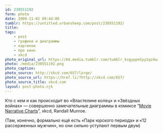 ```yaml
---
id: 230551192
form: photo
date: 2009-11-02 09:44:00
tumblr: https://untitled.urbansheep.com/post/230551192/
title:
tags:
    - post
    - графики и диаграммы
    - картинки
    - про кино
    - xkcd
photo_original_url: https://64.media.tumblr.com/tumblr_ksgyppeSyy1qz4wzio1_1280.png
photo: /media/230551192.png
photo_caption: 
photo_source: http://xkcd.com/657/large/
photo_source_url: https://href.li/?http://xkcd.com/657/
photo_source_title: xkcd.com
layout: post-photo.njk
---
```


<p>Кто с кем и как происходит во «Властелине колец» и «Звёздных войнах» — совершенно замечательные диаграммы в комиксе “<a href="http://xkcd.com/657/">Movie Narrative Charts</a>”, xkcd, Randall Munroe.</p>

<p>(Там, конечно, формально ещё есть «Парк юрского периода» и «12 рассерженных мужчин», но они сильно уступают первым двум)</p>
